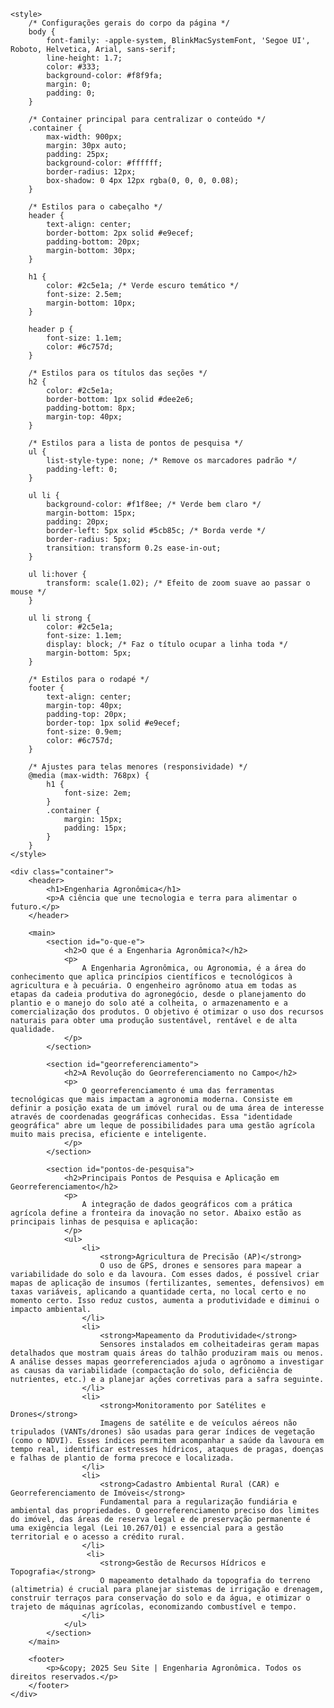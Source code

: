<html lang="pt-BR">
<head>
    <meta charset="UTF-8">
    <meta name="viewport" content="width=device-width, initial-scale=1.0">
    <title>Engenharia Agronômica e Georreferenciamento</title>
    
    <style>
        /* Configurações gerais do corpo da página */
        body {
            font-family: -apple-system, BlinkMacSystemFont, 'Segoe UI', Roboto, Helvetica, Arial, sans-serif;
            line-height: 1.7;
            color: #333;
            background-color: #f8f9fa;
            margin: 0;
            padding: 0;
        }

        /* Container principal para centralizar o conteúdo */
        .container {
            max-width: 900px;
            margin: 30px auto;
            padding: 25px;
            background-color: #ffffff;
            border-radius: 12px;
            box-shadow: 0 4px 12px rgba(0, 0, 0, 0.08);
        }

        /* Estilos para o cabeçalho */
        header {
            text-align: center;
            border-bottom: 2px solid #e9ecef;
            padding-bottom: 20px;
            margin-bottom: 30px;
        }

        h1 {
            color: #2c5e1a; /* Verde escuro temático */
            font-size: 2.5em;
            margin-bottom: 10px;
        }

        header p {
            font-size: 1.1em;
            color: #6c757d;
        }

        /* Estilos para os títulos das seções */
        h2 {
            color: #2c5e1a;
            border-bottom: 1px solid #dee2e6;
            padding-bottom: 8px;
            margin-top: 40px;
        }

        /* Estilos para a lista de pontos de pesquisa */
        ul {
            list-style-type: none; /* Remove os marcadores padrão */
            padding-left: 0;
        }

        ul li {
            background-color: #f1f8ee; /* Verde bem claro */
            margin-bottom: 15px;
            padding: 20px;
            border-left: 5px solid #5cb85c; /* Borda verde */
            border-radius: 5px;
            transition: transform 0.2s ease-in-out;
        }

        ul li:hover {
            transform: scale(1.02); /* Efeito de zoom suave ao passar o mouse */
        }
        
        ul li strong {
            color: #2c5e1a;
            font-size: 1.1em;
            display: block; /* Faz o título ocupar a linha toda */
            margin-bottom: 5px;
        }

        /* Estilos para o rodapé */
        footer {
            text-align: center;
            margin-top: 40px;
            padding-top: 20px;
            border-top: 1px solid #e9ecef;
            font-size: 0.9em;
            color: #6c757d;
        }

        /* Ajustes para telas menores (responsividade) */
        @media (max-width: 768px) {
            h1 {
                font-size: 2em;
            }
            .container {
                margin: 15px;
                padding: 15px;
            }
        }
    </style>
</head>
<body>

    <div class="container">
        <header>
            <h1>Engenharia Agronômica</h1>
            <p>A ciência que une tecnologia e terra para alimentar o futuro.</p>
        </header>

        <main>
            <section id="o-que-e">
                <h2>O que é a Engenharia Agronômica?</h2>
                <p>
                    A Engenharia Agronômica, ou Agronomia, é a área do conhecimento que aplica princípios científicos e tecnológicos à agricultura e à pecuária. O engenheiro agrônomo atua em todas as etapas da cadeia produtiva do agronegócio, desde o planejamento do plantio e o manejo do solo até a colheita, o armazenamento e a comercialização dos produtos. O objetivo é otimizar o uso dos recursos naturais para obter uma produção sustentável, rentável e de alta qualidade.
                </p>
            </section>

            <section id="georreferenciamento">
                <h2>A Revolução do Georreferenciamento no Campo</h2>
                <p>
                    O georreferenciamento é uma das ferramentas tecnológicas que mais impactam a agronomia moderna. Consiste em definir a posição exata de um imóvel rural ou de uma área de interesse através de coordenadas geográficas conhecidas. Essa "identidade geográfica" abre um leque de possibilidades para uma gestão agrícola muito mais precisa, eficiente e inteligente.
                </p>
            </section>

            <section id="pontos-de-pesquisa">
                <h2>Principais Pontos de Pesquisa e Aplicação em Georreferenciamento</h2>
                <p>
                    A integração de dados geográficos com a prática agrícola define a fronteira da inovação no setor. Abaixo estão as principais linhas de pesquisa e aplicação:
                </p>
                <ul>
                    <li>
                        <strong>Agricultura de Precisão (AP)</strong>
                        O uso de GPS, drones e sensores para mapear a variabilidade do solo e da lavoura. Com esses dados, é possível criar mapas de aplicação de insumos (fertilizantes, sementes, defensivos) em taxas variáveis, aplicando a quantidade certa, no local certo e no momento certo. Isso reduz custos, aumenta a produtividade e diminui o impacto ambiental.
                    </li>
                    <li>
                        <strong>Mapeamento da Produtividade</strong>
                        Sensores instalados em colheitadeiras geram mapas detalhados que mostram quais áreas do talhão produziram mais ou menos. A análise desses mapas georreferenciados ajuda o agrônomo a investigar as causas da variabilidade (compactação do solo, deficiência de nutrientes, etc.) e a planejar ações corretivas para a safra seguinte.
                    </li>
                    <li>
                        <strong>Monitoramento por Satélites e Drones</strong>
                        Imagens de satélite e de veículos aéreos não tripulados (VANTs/drones) são usadas para gerar índices de vegetação (como o NDVI). Esses índices permitem acompanhar a saúde da lavoura em tempo real, identificar estresses hídricos, ataques de pragas, doenças e falhas de plantio de forma precoce e localizada.
                    </li>
                    <li>
                        <strong>Cadastro Ambiental Rural (CAR) e Georreferenciamento de Imóveis</strong>
                        Fundamental para a regularização fundiária e ambiental das propriedades. O georreferenciamento preciso dos limites do imóvel, das áreas de reserva legal e de preservação permanente é uma exigência legal (Lei 10.267/01) e essencial para a gestão territorial e o acesso a crédito rural.
                    </li>
                     <li>
                        <strong>Gestão de Recursos Hídricos e Topografia</strong>
                        O mapeamento detalhado da topografia do terreno (altimetria) é crucial para planejar sistemas de irrigação e drenagem, construir terraços para conservação do solo e da água, e otimizar o trajeto de máquinas agrícolas, economizando combustível e tempo.
                    </li>
                </ul>
            </section>
        </main>

        <footer>
            <p>&copy; 2025 Seu Site | Engenharia Agronômica. Todos os direitos reservados.</p>
        </footer>
    </div>

</body>
</html>
